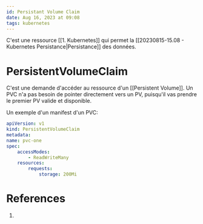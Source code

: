 ```yaml
---
id: Persistant Volume Claim
date: Aug 16, 2023 at 09:08
tags: kubernetes
---
```


C'est une ressource [[1. Kubernetes]] qui permet la [[20230815-15.08 - Kubernetes Persistance|Persistance]] des données.
# PersistentVolumeClaim
C'est une demande d'accéder au ressource d'un [[Persistent Volume]]. Un PVC n'a pas besoin de pointer directement vers un PV, puisqu'il vas prendre le premier PV valide et disponible.

Un exemple d'un manifest d'un PVC:
```yaml
apiVersion: v1
kind: PersistentVolumeClaim
metadata:
name: pvc-one
spec:
	accessModes:
		- ReadWriteMany
	resources:
		requests:
			storage: 200Mi
```
# References
1. 